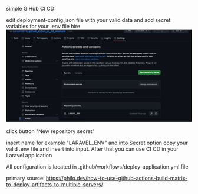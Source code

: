 simple GiHub CI CD

edit deployment-config.json file with 
your valid data and add secret variables for
your .env file hire
![img_1.png](img_1.png)

click button "New repository secret"

insert name for example "LARAVEL_ENV"
and into Secret option copy your valid 
.env file and insert into input.
After that you can use CI CD in your 
Laravel application

All configuration is located in 
.github/workflows/deploy-application.yml file

primary source: https://philo.dev/how-to-use-github-actions-build-matrix-to-deploy-artifacts-to-multiple-servers/
